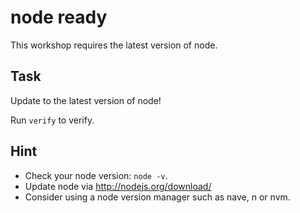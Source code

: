# node ready

This workshop requires the latest version of node.

## Task

Update to the latest version of node!

Run `verify` to verify.

## Hint

* Check your node version: `node -v`.
* Update node via http://nodejs.org/download/
* Consider using a node version manager such as nave, n or nvm.
